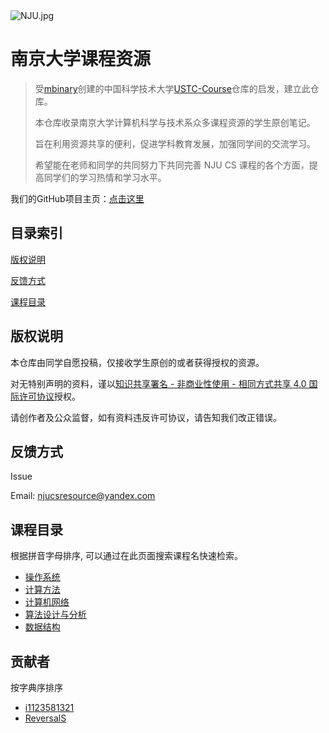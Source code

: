 <img src="https://i.loli.net/2019/04/09/5cab77dcb0cce.jpg" alt="NJU.jpg" title="NJU.jpg"/>

# 南京大学课程资源

> 受[mbinary](https://github.com/mbinary)创建的中国科学技术大学[USTC-Course](https://github.com/USTC-Resource/USTC-Course)仓库的启发，建立此仓库。
>
> 本仓库收录南京大学计算机科学与技术系众多课程资源的学生原创笔记。
>
> 旨在利用资源共享的便利，促进学科教育发展，加强同学间的交流学习。
>
> 希望能在老师和同学的共同努力下共同完善 NJU CS 课程的各个方面，提高同学们的学习热情和学习水平。

我们的GitHub项目主页：[点击这里](<https://github.com/i1123581321/NJU-open-resource>)

## 目录索引
[版权说明](#版权说明)

[反馈方式](#反馈方式)

[课程目录](#课程目录)

## 版权说明
本仓库由同学自愿投稿，仅接收学生原创的或者获得授权的资源。

对无特别声明的资料，谨以[知识共享署名 - 非商业性使用 - 相同方式共享 4.0 国际许可协议](https://creativecommons.org/licenses/by-nc-sa/4.0/)授权。

请创作者及公众监督，如有资料违反许可协议，请告知我们改正错误。

## 反馈方式
Issue

Email: njucsresource@yandex.com

## 课程目录
根据拼音字母排序, 可以通过在此页面搜索课程名快速检索。

* [操作系统](./operating_system)
* [计算方法](./numerical_method)
* [计算机网络](./computer_network)
* [算法设计与分析](./algorithm_design_and_analysis)
* [数据结构](./data_structure)

## 贡献者

按字典序排序

* [i1123581321](https://www.github.com/i1123581321)
* [ReversalS](https://www.github.com/ReversalS)